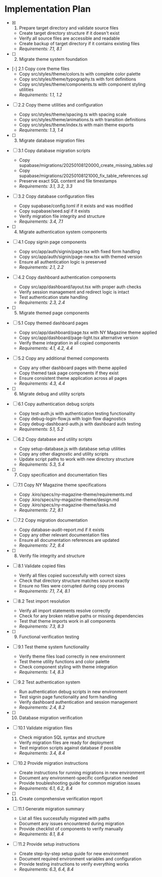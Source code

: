 # Implementation Plan

- [x] 1. Prepare target directory and validate source files
  - Create target directory structure if it doesn't exist
  - Verify all source files are accessible and readable
  - Create backup of target directory if it contains existing files
  - _Requirements: 7.1, 8.1_

- [ ] 2. Migrate theme system foundation
- [-] 2.1 Copy core theme files
  - Copy src/styles/theme/colors.ts with complete color palette
  - Copy src/styles/theme/typography.ts with font definitions
  - Copy src/styles/theme/components.ts with component styling utilities
  - _Requirements: 1.1, 1.2_

- [ ] 2.2 Copy theme utilities and configuration
  - Copy src/styles/theme/spacing.ts with spacing scale
  - Copy src/styles/theme/animations.ts with transition definitions
  - Copy src/styles/theme/index.ts with main theme exports
  - _Requirements: 1.3, 1.4_

- [ ] 3. Migrate database migration files
- [ ] 3.1 Copy database migration scripts
  - Copy supabase/migrations/20250108120000_create_missing_tables.sql
  - Copy supabase/migrations/20250108121000_fix_table_references.sql
  - Preserve exact SQL content and file timestamps
  - _Requirements: 3.1, 3.2, 3.3_

- [ ] 3.2 Copy database configuration files
  - Copy supabase/config.toml if it exists and was modified
  - Copy supabase/seed.sql if it exists
  - Verify migration file integrity and structure
  - _Requirements: 3.4, 7.1_

- [ ] 4. Migrate authentication system components
- [ ] 4.1 Copy signin page components
  - Copy src/app/auth/signin/page.tsx with fixed form handling
  - Copy src/app/auth/signin/page-new.tsx with themed version
  - Ensure all authentication logic is preserved
  - _Requirements: 2.1, 2.2_

- [ ] 4.2 Copy dashboard authentication components
  - Copy src/app/dashboard/layout.tsx with proper auth checks
  - Verify session management and redirect logic is intact
  - Test authentication state handling
  - _Requirements: 2.3, 2.4_

- [ ] 5. Migrate themed page components
- [ ] 5.1 Copy themed dashboard pages
  - Copy src/app/dashboard/page.tsx with NY Magazine theme applied
  - Copy src/app/dashboard/page-light.tsx alternative version
  - Verify theme integration in all copied components
  - _Requirements: 4.1, 4.2, 4.4_

- [ ] 5.2 Copy any additional themed components
  - Copy any other dashboard pages with theme applied
  - Copy themed task page components if they exist
  - Ensure consistent theme application across all pages
  - _Requirements: 4.3, 4.4_

- [ ] 6. Migrate debug and utility scripts
- [ ] 6.1 Copy authentication debug scripts
  - Copy test-auth.js with authentication testing functionality
  - Copy debug-login-flow.js with login flow diagnostics
  - Copy debug-dashboard-auth.js with dashboard auth testing
  - _Requirements: 5.1, 5.2_

- [ ] 6.2 Copy database and utility scripts
  - Copy setup-database.js with database setup utilities
  - Copy any other diagnostic and utility scripts
  - Update script paths to work with new directory structure
  - _Requirements: 5.3, 5.4_

- [ ] 7. Copy specification and documentation files
- [ ] 7.1 Copy NY Magazine theme specifications
  - Copy .kiro/specs/ny-magazine-theme/requirements.md
  - Copy .kiro/specs/ny-magazine-theme/design.md
  - Copy .kiro/specs/ny-magazine-theme/tasks.md
  - _Requirements: 7.2, 8.1_

- [ ] 7.2 Copy migration documentation
  - Copy database-audit-report.md if it exists
  - Copy any other relevant documentation files
  - Ensure all documentation references are updated
  - _Requirements: 7.2, 8.4_

- [ ] 8. Verify file integrity and structure
- [ ] 8.1 Validate copied files
  - Verify all files copied successfully with correct sizes
  - Check that directory structure matches source exactly
  - Ensure no files were corrupted during copy process
  - _Requirements: 7.1, 7.4, 8.1_

- [ ] 8.2 Test import resolution
  - Verify all import statements resolve correctly
  - Check for any broken relative paths or missing dependencies
  - Test that theme imports work in all components
  - _Requirements: 7.3, 8.3_

- [ ] 9. Functional verification testing
- [ ] 9.1 Test theme system functionality
  - Verify theme files load correctly in new environment
  - Test theme utility functions and color palette
  - Check component styling with theme integration
  - _Requirements: 1.4, 8.3_

- [ ] 9.2 Test authentication system
  - Run authentication debug scripts in new environment
  - Test signin page functionality and form handling
  - Verify dashboard authentication and session management
  - _Requirements: 2.4, 8.2_

- [ ] 10. Database migration verification
- [ ] 10.1 Validate migration files
  - Check migration SQL syntax and structure
  - Verify migration files are ready for deployment
  - Test migration scripts against database if possible
  - _Requirements: 3.4, 8.4_

- [ ] 10.2 Provide migration instructions
  - Create instructions for running migrations in new environment
  - Document any environment-specific configuration needed
  - Provide troubleshooting guide for common migration issues
  - _Requirements: 6.1, 6.2, 8.4_

- [ ] 11. Create comprehensive verification report
- [ ] 11.1 Generate migration summary
  - List all files successfully migrated with paths
  - Document any issues encountered during migration
  - Provide checklist of components to verify manually
  - _Requirements: 8.1, 8.4_

- [ ] 11.2 Provide setup instructions
  - Create step-by-step setup guide for new environment
  - Document required environment variables and configuration
  - Provide testing instructions to verify everything works
  - _Requirements: 6.3, 6.4, 8.4_